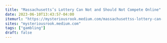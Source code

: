 ```yaml
---
title: "Massachusetts’s Lottery Can Not and Should Not Compete Online"
date: 2023-06-10T13:43:57-04:00
itemurl: "https://mysteriousrook.medium.com/massachusettss-lottery-can-not-and-should-not-compete-online-2c18c49cf44d"
sites: "mysteriousrook.medium.com"
tags: ["gambling"]
draft: false
---
```


